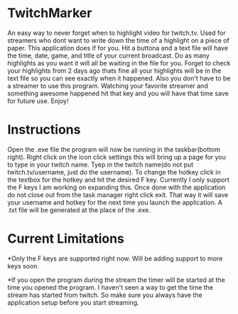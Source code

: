 TwitchMarker
============

An easy way to never forget when to highlight video for twitch.tv. Used for streamers who dont want to write down the time
of a highlight on a piece of paper. This application does if for you. Hit a buttona and a text file will have the time, date,
game, and title of your current broadcast. Do as many highlights as you want it will all be waiting in the file for you. 
Forget to check your highlights from 2 days ago thats fine all your highlights will be in the text file so you can see exactly
when it happened. Also you don't have to be a streamer to use this program. Watching your favorite streamer and something awesome
happened hit that key and you will have that time save for future use. Enjoy!

Instructions
============

Open the .exe file the program will now be running in the taskbar(bottom right). Right click on the icon click settings this
will bring up a page for you to type in your twitch name. Tyep in the twitch name(do not put twitch.tv/username, just do
the username). To change the hotkey click in the textbox for the hotkey and hit the desired F key. Currently I only support
the F keys I am working on expanding this. Once done with the application do not close out from the task manager right click exit.
That way it will save your username and hotkey for the next time you launch the application.  A .txt file will be generated at the
place of the .exe. 

Current Limitations
====================

*Only the F keys are supported right now. Will be adding support to more keys soon.

*If you open the program during the stream the timer will be started at the time you opened the program. I haven't seen a way to 
get the time the stream has started from twitch. So make sure you always have the application setup before you start streaming.
